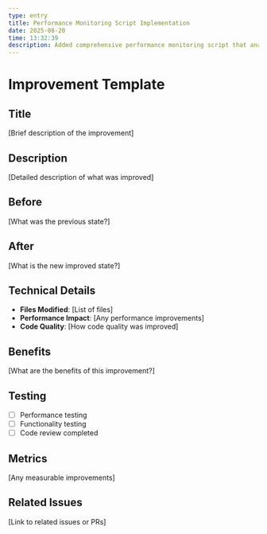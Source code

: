 ```yaml
---
type: entry
title: Performance Monitoring Script Implementation
date: 2025-08-20
time: 13:32:39
description: Added comprehensive performance monitoring script that analyzes image optimization, video optimization, Next.js configuration, and component optimization without requiring server to be running.
---
```


# Improvement Template

## Title
[Brief description of the improvement]

## Description
[Detailed description of what was improved]

## Before
[What was the previous state?]

## After
[What is the new improved state?]

## Technical Details
- **Files Modified**: [List of files]
- **Performance Impact**: [Any performance improvements]
- **Code Quality**: [How code quality was improved]

## Benefits
[What are the benefits of this improvement?]

## Testing
- [ ] Performance testing
- [ ] Functionality testing
- [ ] Code review completed

## Metrics
[Any measurable improvements]

## Related Issues
[Link to related issues or PRs] 